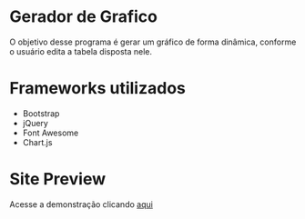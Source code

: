 # Gerador de Grafico

O objetivo desse programa é gerar um gráfico de forma dinâmica, conforme o usuário edita a tabela disposta nele.

# Frameworks utilizados

<ul>
  <li>Bootstrap</li>
  <li>jQuery</li>
  <li>Font Awesome</li>
  <li>Chart.js</li>
</ul>

# Site Preview

Acesse a demonstração clicando <a href="">aqui</a>
